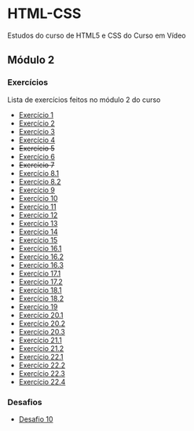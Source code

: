 # HTML-CSS
 Estudos do curso de HTML5 e CSS do Curso em Vídeo

## Módulo 2

### Exercícios

Lista de exercícios feitos no módulo 2 do curso

* [Exercício 1](https://rafael-ma.github.io/html-css/exercicios/ex001/)
* [Exercício 2](https://rafael-ma.github.io/html-css/exercicios/ex002/)
* [Exercício 3](https://rafael-ma.github.io/html-css/exercicios/ex003/)
* [Exercício 4](https://rafael-ma.github.io/html-css/exercicios/ex004/)
* <del>Exercício 5</del>
* [Exercício 6](https://rafael-ma.github.io/html-css/exercicios/ex006/)
* <del>Exercício 7</del>
* [Exercício 8.1](https://rafael-ma.github.io/html-css/exercicios/ex008-A/)
* [Exercício 8.2](https://rafael-ma.github.io/html-css/exercicios/ex008-B/)
* [Exercício 9](https://rafael-ma.github.io/html-css/exercicios/ex009/)
* [Exercício 10](https://rafael-ma.github.io/html-css/exercicios/ex010/)
* [Exercício 11](https://rafael-ma.github.io/html-css/exercicios/ex011/)
* [Exercício 12](https://rafael-ma.github.io/html-css/exercicios/ex012/)
* [Exercício 13](https://rafael-ma.github.io/html-css/exercicios/ex013/)
* [Exercício 14](https://rafael-ma.github.io/html-css/exercicios/ex014/)
* [Exercício 15](https://rafael-ma.github.io/html-css/exercicios/ex015/)
* [Exercício 16.1](https://rafael-ma.github.io/html-css/exercicios/ex016/cor01.html)
* [Exercício 16.2](https://rafael-ma.github.io/html-css/exercicios/ex016/cor02.html)
* [Exercício 16.3](https://rafael-ma.github.io/html-css/exercicios/ex016/cor03.html)
* [Exercício 17.1](https://rafael-ma.github.io/html-css/exercicios/ex017/fonte01.html)
* [Exercício 17.2](https://rafael-ma.github.io/html-css/exercicios/ex017/fonte02.html)
* [Exercício 18.1](https://rafael-ma.github.io/html-css/exercicios/ex018/fonte002.html)
* [Exercício 18.2](https://rafael-ma.github.io/html-css/exercicios/ex018/fonte011.html)
* [Exercício 19](https://rafael-ma.github.io/html-css/exercicios/ex019/)
* [Exercício 20.1](https://rafael-ma.github.io/html-css/exercicios/ex020/hover.html)
* [Exercício 20.2](https://rafael-ma.github.io/html-css/exercicios/ex020/links.html)
* [Exercício 20.3](https://rafael-ma.github.io/html-css/exercicios/ex020/pseudoclasse.html)
* [Exercício 21.1](https://rafael-ma.github.io/html-css/exercicios/ex021/caixa01.html)
* [Exercício 21.2](https://rafael-ma.github.io/html-css/exercicios/ex021/caixa02.html)
* [Exercício 22.1](https://rafael-ma.github.io/html-css/exercicios/ex022/fundo01.html)
* [Exercício 22.2](https://rafael-ma.github.io/html-css/exercicios/ex022/fundo02.html)
* [Exercício 22.3](https://rafael-ma.github.io/html-css/exercicios/ex022/fundo03.html)
* [Exercício 22.4](https://rafael-ma.github.io/html-css/exercicios/ex022/fundo04.html)

### Desafios

* [Desafio 10](https://rafael-ma.github.io/html-css/desafios/d010/)